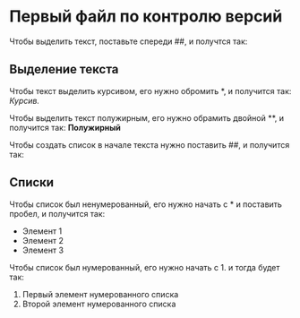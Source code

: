 # Первый файл по контролю версий

Чтобы выделить текст, поставьте спереди ##, и получтся так: 
## Выделение текста

Чтобы текст выделить курсивом, его нужно обромить *, и получится так:
*Курсив.*

Чтобы выделить текст полужирным, его нужно обрамить двойной **, и получится так: 
**Полужирный**

Чтобы создать список в начале текста нужно поставить ##, и получится так: 
## Списки

Чтобы список был ненумерованный, его нужно начать с * и поставить пробел, и получится так:
* Элемент 1
* Элемент 2
* Элемент 3

Чтобы список был нумерованный, его нужно начать с 1. и тогда будет так:
1. Первый элемент нумерованного списка
2. Второй элемент нумерованного списка